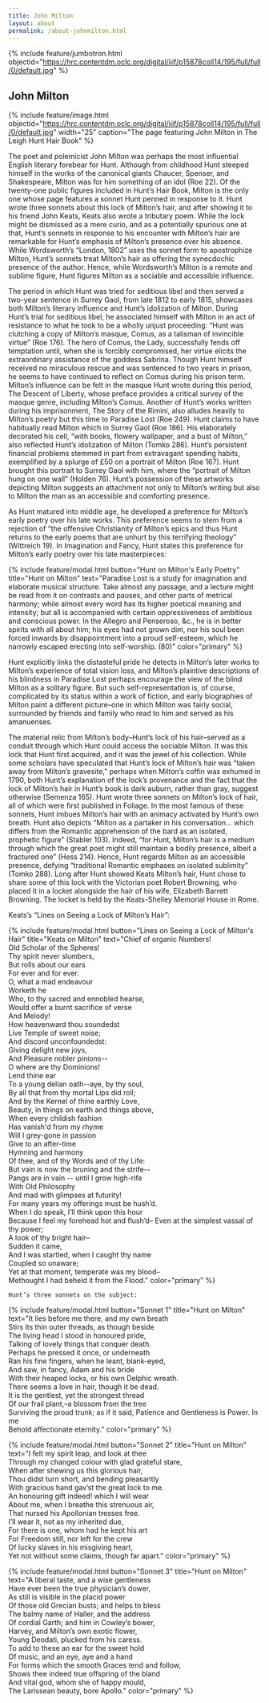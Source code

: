 ```yaml
---
title: John Milton
layout: about
permalink: /about-johnmilton.html
---
```

{% include feature/jumbotron.html objectid="https://hrc.contentdm.oclc.org/digital/iiif/p15878coll14/195/full/full/0/default.jpg" %}

## John Milton

{% include feature/image.html objectid="https://hrc.contentdm.oclc.org/digital/iiif/p15878coll14/195/full/full/0/default.jpg" width="25" caption="The page featuring John Milton in The Leigh Hunt Hair Book" %} 

The poet and polemicist John Milton was perhaps the most influential English literary forebear for Hunt. Although from childhood Hunt steeped himself in the works of the canonical giants Chaucer, Spenser, and Shakespeare, Milton was for him something of an idol (Roe 22). Of the twenty-one public figures included in Hunt’s Hair Book, Milton is the only one whose page features a sonnet Hunt penned in response to it. Hunt wrote three sonnets about this lock of Milton’s hair, and after showing it to his friend John Keats, Keats also wrote a tributary poem. While the lock might be dismissed as a mere curio, and as a potentially spurious one at that, Hunt’s sonnets in response to his encounter with Milton’s hair are remarkable for Hunt’s emphasis of Milton’s presence over his absence. While Wordsworth’s “London, 1802” uses the sonnet form to apostrophize Milton, Hunt’s sonnets treat Milton’s hair as offering the synecdochic presence of the author. Hence, while Wordsworth’s Milton is a remote and sublime figure, Hunt figures Milton as a sociable and accessible influence.

The period in which Hunt was tried for seditious libel and then served a two-year sentence in Surrey Gaol, from late 1812 to early 1815, showcases both Milton’s literary influence and Hunt’s idolization of Milton. During Hunt’s trial for seditious libel, he associated himself with Milton in an act of resistance to what he took to be a wholly unjust proceeding: “Hunt was clutching a copy of Milton’s masque, Comus, as a talisman of invincible virtue” (Roe 176). The hero of Comus, the Lady, successfully fends off temptation until, when she is forcibly compromised, her virtue elicits the extraordinary assistance of the goddess Sabrina. Though Hunt himself received no miraculous rescue and was sentenced to two years in prison, he seems to have continued to reflect on Comus during his prison term. Milton’s influence can be felt in the masque Hunt wrote during this period, The Descent of Liberty, whose preface provides a critical survey of the masque genre, including Milton’s Comus. Another of Hunt’s works written during his imprisonment, The Story of the Rimini, also alludes heavily to Milton’s poetry but this time to Paradise Lost (Roe 249). Hunt claims to have habitually read Milton which in Surrey Gaol (Roe 186). His elaborately decorated his cell, “with books, flowery wallpaper, and a bust of Milton,” also reflected Hunt’s idolization of Milton (Tomko 286). Hunt’s persistent financial problems stemmed in part from extravagant spending habits, exemplified by a splurge of £50 on a portrait of Milton (Roe 167). Hunt brought this portrait to Surrey Gaol with him, where the “portrait of Milton hung on one wall” (Holden 76). Hunt’s possession of these artworks depicting Milton suggests an attachment not only to Milton’s writing but also to Milton the man as an accessible and comforting presence.

As Hunt matured into middle age, he developed a preference for Milton’s early poetry over his late works. This preference seems to stem from a rejection of “the offensive Christianity of Milton’s epics and thus Hunt returns to the early poems that are unhurt by this terrifying theology” (Wittreich 19). In Imagination and Fancy, Hunt states this preference for Milton’s early poetry over his late masterpieces: 

{% include feature/modal.html button="Hunt on Milton's Early Poetry" title="Hunt on Milton" text="Paradise Lost is a study for imagination and elaborate musical structure. Take almost any passage, and a lecture might be read from it on contrasts and pauses, and other parts of metrical harmony; while almost every word has its higher poetical meaning and intensity; but all is accompanied with certain oppressiveness of ambitious and conscious power. In the Allegro and Penseroso, &c., he is in better spirits with all about him; his eyes had not grown dim, nor his soul been forced inwards by disappointment into a proud self-esteem, which he narrowly escaped erecting into self-worship. (80)" color="primary" %}

Hunt explicitly links the distasteful pride he detects in Milton’s later works to Milton’s experience of total vision loss, and Milton’s plaintive descriptions of his blindness in Paradise Lost perhaps encourage the view of the blind Milton as a solitary figure. But such self-representation is, of course, complicated by its status within a work of fiction, and early biographies of Milton paint a different picture–one in which Milton was fairly social, surrounded by friends and family who read to him and served as his amanuenses.

The material relic from Milton’s body–Hunt’s lock of his hair–served as a conduit through which Hunt could access the sociable Milton. It was this lock that Hunt first acquired, and it was the jewel of his collection. While some scholars have speculated that Hunt’s lock of Milton’s hair was “taken away from Milton’s gravesite,” perhaps when Milton’s coffin was exhumed in 1790, both Hunt’s explanation of the lock’s provenance and the fact that the lock of Milton’s hair in Hunt’s book is dark auburn, rather than gray, suggest otherwise (Semenza 165). Hunt wrote three sonnets on Milton’s lock of hair, all of which were first published in Foliage. In the most famous of these sonnets, Hunt imbues Milton’s hair with an animacy activated by Hunt’s own breath. Hunt also depicts “Milton as a partaker in his conversation… which differs from the Romantic apprehension of the bard as an isolated, prophetic figure” (Stabler 103). Indeed, “for Hunt, Milton’s hair is a medium through which the great poet might still maintain a bodily presence, albeit a fractured one” (Hess 214). Hence, Hunt regards Milton as an accessible presence, defying “traditional Romantic emphases on isolated sublimity” (Tomko 288). Long after Hunt showed Keats Milton’s hair, Hunt chose to share some of this lock with the Victorian poet Robert Browning, who placed it in a locket alongside the hair of his wife, Elizabeth Barrett Browning. The locket is held by the Keats-Shelley Memorial House in Rome.

Keats’s “Lines on Seeing a Lock of Milton’s Hair”:

{% include feature/modal.html button="Lines on Seeing a Lock of Milton's Hair" title="Keats on Milton" text="Chief of organic Numbers! <br> 
Old Scholar of the Spheres! <br>
Thy spirit never slumbers, <br>
But rolls about our ears <br>
For ever and for ever. <br>
O, what a mad endeavour <br>
Worketh he <br>
Who, to thy sacred and ennobled hearse, <br>
Would offer a burnt sacrifice of verse <br> 
And Melody! <br> 
How heavenward thou soundedst <br>
Live Temple of sweet noise; <br>
And discord unconfoundedst: <br>
Giving delight new joys, <br> 
And Pleasure nobler pinions-- <br> 
O where are thy Dominions! <br>
Lend thine ear <br>
To a young delian oath--aye, by thy soul, <br> 
By all that from thy mortal Lips did roll; <br>
And by the Kernel of thine earthly Love, <br> 
Beauty, in things on earth and things above, <br> 
When every childish fashion <br> 
Has vanish'd from my rhyme <br> 
Will I grey-gone in passion <br>
Give to an after-time <br> 
Hymning and harmony <br> 
Of thee, and of thy Words and of thy Life: <br> 
But vain is now the bruning and the strife-- <br> 
Pangs are in vain -- until I grow high-rife <br> 
With Old Philosophy <br> 
And mad with glimpses at futurity! <br>
For many years my offerings must be hush’d. <br>
When I do speak, I’ll think upon this hour <br>
Because I feel my forehead hot and flush’d– 
Even at the simplest vassal of thy power;<br>
A look of thy bright hair–<br>
Sudden it came,<br>
And I was startled, when I caught thy name<br>
Coupled so unaware;<br>
Yet at that moment, temperate was my blood–<br>
Methought I had beheld it from the Flood." color="primary" %}

    Hunt’s three sonnets on the subject:

{% include feature/modal.html button="Sonnet 1" title="Hunt on Milton" text="It lies before me there, and my own breath<br>
Stirs its thin outer threads, as though beside<br> 
The living head I stood in honoured pride,<br>
Talking of lovely things that conquer death.<br>
Perhaps he pressed it once, or underneath<br>
Ran his fine fingers, when he leant, blank-eyed,<br>
And saw, in fancy, Adam and his bride<br>
With their heaped locks, or his own Delphic wreath.<br>
There seems a love in hair, though it be dead.<br>
It is the gentlest, yet the strongest thread<br>
Of our frail plant,–a  blossom from the tree<br>
Surviving the proud trunk; as if it said,
Patience and Gentleness is Power. In me<br>
Behold affectionate eternity." color="primary" %}

{% include feature/modal.html button="Sonnet 2" title="Hunt on Milton" text="I felt my spirit leap, and look at thee<br>
Through my changed colour with glad grateful stare,<br>
When after shewing us this glorious hair,<br>
Thou didst turn short, and bending pleasantly<br>
With gracious hand gav’st the great lock to me.<br>
An honouring gift indeed! which I will wear<br>
About me, when I breathe this strenuous air,<br>
That nursed his Apollonian tresses free.<br>
I’ll wear it, not as my inherited due,<br>
For there is one, whom had he kept his art<br>
For Freedom still, nor left for the crew<br>
Of lucky slaves in his misgiving heart,<br>
Yet not without some claims, though far apart." color="primary" %}

{% include feature/modal.html button="Sonnet 3" title="Hunt on Milton" text="A liberal taste, and a wise gentleness<br>
Have ever been the true physician’s dower,<br>
As still is visible in the placid power<br>
Of those old Grecian busts; and helps to bless<br>
The balmy name of Haller, and the address<br>
Of cordial Garth; and him in Cowley’s bower,<br>
Harvey, and Milton’s own exotic flower,<br>
Young Deodati, plucked from his caress.<br>
To add to these an ear for the sweet hold<br>
Of music, and an eye, aye and a hand<br>
For forms which the smooth Graces tend and follow,<br>
Shows thee indeed true offspring of the bland<br>
And vital god, whom she of happy mould,<br>
The Larissean beauty, bore Apollo." color="primary" %}
